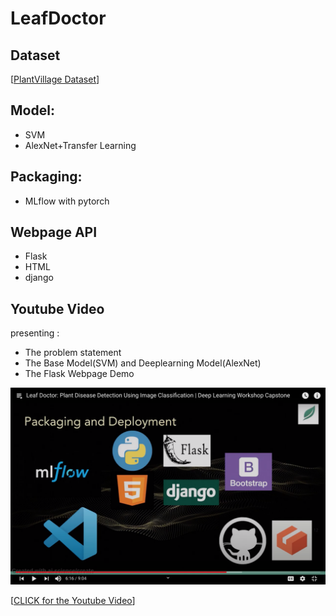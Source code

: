 # LeafDoctor

## Dataset
[[PlantVillage Dataset](https://github.com/spMohanty/PlantVillage-Dataset/tree/master/raw)]

## Model:
- SVM
- AlexNet+Transfer Learning

## Packaging:

- MLflow with pytorch

## Webpage API

- Flask
- HTML
- django


## Youtube Video
presenting :
- The problem statement
- The Base Model(SVM) and Deeplearning Model(AlexNet)
- The Flask Webpage Demo

![github-small](https://github.com/YasaminAbbaszadegan/LeafDoctor/blob/master/Screen%20Shot%202020-05-27%20at%202.14.58%20PM.png)


[[CLICK for the Youtube Video](https://www.youtube.com/watch?v=3aspxSRQjEI&list=PLB1nTQo4_y6uxh88cjLYZC2ywri_X_YOR&index=4)]
